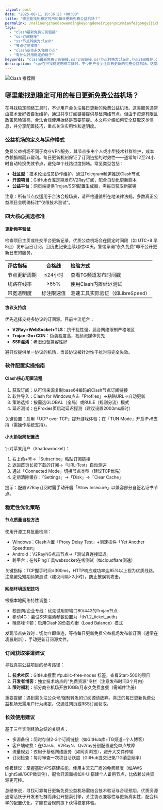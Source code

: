 ```yaml
---
layout: post
date: "2025-08-11 10:36:23 +08:00"
title: "哪里能找到稳定可用的每日更新免费公益机场？"
permalink: /nalinengzhaodaowendingkeyongdemeirigengxinmianfeigongyijichang/
tags:
  - "clash最新免费订阅链接"
  - "ssr订阅链接"
  - "ssr节点转换为clash"
  - "节点订阅推荐"
  - "clash安卓永久免费节点"
  - "有什么好用稳定的梯子"
keywords: "clash最新免费订阅链接,ssr订阅链接,ssr节点转换为clash,节点订阅推荐,clash安卓永久免费节点,有什么好用稳定的梯子"
description: "<p>在寻找稳定网络工具时，不少用户会关注每日更新的免费公益机场。这类服务通常由技术爱好者自发维护，通过共享订阅链接提供基础网络节点。但由于资源有限且政策风险较高，合法合规使用始终是首要前提。本文将介绍如何安全获取这类信息，并分享配置技巧，重点关注实用性和透明度。</p>"
---
```


![Clash 推荐图](https://clashjd.github.io/assets/img/免费clash节点.png)

## 哪里能找到稳定可用的每日更新免费公益机场？

<p>在寻找稳定网络工具时，不少用户会关注每日更新的免费公益机场。这类服务通常由技术爱好者自发维护，通过共享订阅链接提供基础网络节点。但由于资源有限且政策风险较高，合法合规使用始终是首要前提。本文将介绍如何安全获取这类信息，并分享配置技巧，重点关注实用性和透明度。</p>
<h3>公益机场的定义与运作模式</h3>
<p>免费公益机场不同于商业VPN服务，其节点多由个人或小型技术社群维护，成本依赖捐赠而非盈利。每日更新机制保证了订阅链接的时效性——通常每12至24小时自动轮换失效节点，避免单个线路过度拥堵。常见类型包括：</p>
<ul>
<li><strong>社区型</strong>：技术论坛成员协作维护，通过Telegram频道推送Clash节点</li>
<li><strong>开源项目</strong>：GitHub仓库定期发布V2Ray订阅，配合自动化更新脚本</li>
<li><strong>公益平台</strong>：网页端提供Trojan/SSR配置生成器，需每日获取新密钥</li>
</ul>
<p>注意：所有节点仅适用于合法合规场景，请严格遵循所在地法律法规。多数真正公益项目会明确标注"仅限技术测试"。</p>
<h3>四大核心挑选标准</h3>
<h4>更新频率验证</h4>
<p>检查项目主页或社交平台更新记录。优质公益机场会在固定时间段（如 UTC+8 早8点）发布当日订阅，且历史记录连续超过30天。警惕承诺"永久免费"却不公开更新日志的服务。</p>
<table>
<tr>
<th style="text-align:left">评估指标</th>
<th style="text-align:center">合格线</th>
<th style="text-align:left">检验方式</th>
</tr>
<tr>
<td>节点更新周期</td>
<td style="text-align:center">≤24小时</td>
<td>查看TG频道发布时间戳</td>
</tr>
<tr>
<td>线路在线率</td>
<td style="text-align:center">≥85%</td>
<td>使用Clash内置延迟测试</td>
</tr>
<tr>
<td>带宽透明度</td>
<td style="text-align:center">标注限速值</td>
<td>测速工具实际验证（如LibreSpeed）</td>
</tr>
</table>
<h4>协议支持度</h4>
<p>优先选择支持多协议的订阅源。目前主流组合：</p>
<ul>
<li><strong>V2Ray+WebSocket+TLS</strong>：抗干扰性强，适合网络限制严格地区</li>
<li><strong>Trojan-Go+CDN</strong>：伪装程度高，视频流媒体优先</li>
<li><strong>SSR混淆</strong>：老旧设备兼容性好</li>
</ul>
<p>避开仅提供单一协议的机场，当该协议被针对性干扰时将完全失效。</p>
<h3>软件配置实操指南</h3>
<h4>Clash核心配置流程</h4>
<ol>
<li>获取订阅：从可信来源复制base64编码的Clash节点订阅链接</li>
<li>软件导入：Clash for Windows点击「Profiles」→粘贴URL→自动更新</li>
<li>策略选择：按需选GLOBAL（全局）或RULE（规则分流）模式</li>
<li>延迟测试：在Proxies页启动延迟探测（建议设置2000ms超时）</li>
</ol>
<p>关键设置：启用「UDP over TCP」提升游戏体验；在「TUN Mode」开启IPv6支持（需操作系统支持）。</p>
<h4>小火箭极简配置法</h4>
<p>针对苹果用户（Shadowrocket）：</p>
<ol>
<li>右上角+号→「Subscribe」粘贴订阅链接</li>
<li>返回首页长按下载的订阅→「URL-Test」自动测速</li>
<li>通过「Connected Mode」切换节点类型（建议TCP优先）</li>
<li>定期清除缓存：「Settings」→「Disk」→「Clear Cache」</li>
</ol>
<p>提示：配置V2Ray订阅时需手动开启「Allow Insecure」以兼容部分自签名证书节点。</p>
<h3>稳定性优化策略</h3>
<h4>节点质量自检方法</h4>
<p>使用开源工具批量检测：</p>
<ul>
<li>Windows：Clash内置「Proxy Delay Test」+测速插件「Yet Another Speedtest」</li>
<li>Android：V2RayNG点击节点→「测试真连接延迟」</li>
<li>跨平台：在线Ping工具websocket在线测试（如cloudflare测速）</li>
</ul>
<p>关键指标：TCP握手时间≤300ms，HTTP响应成功率达95%以上视为优质线路。注意避免短期频繁测试（建议间隔>2小时），防止被误判攻击。</p>
<h4>网络环境适配技巧</h4>
<p>根据本地网络特性调整：</p>
<ul>
<li>校园网/企业专线：优先试用带端口80/443的Trojan节点</li>
<li>移动4G：尝试SSR混淆参数设置为「tls1.2_ticket_auth」</li>
<li>晚高峰卡顿：启用Clash的负载均衡（Load Balance）模式</li>
</ul>
<p>发现节点失效时：切勿立即重连，等待每日更新免费公益机场发布新订阅（通常在凌晨刷新），手动更新订阅源文件。</p>
<h3>订阅获取渠道建议</h3>
<p>寻找真实公益项目的参考路径：</p>
<ol>
<li><strong>技术社区</strong>：GitHub搜索 #public-free-nodes 标签，查看Star>500的项目</li>
<li><strong>开发者博客</strong>：独立技术站点的"免费资源"专栏（注意发布时间3个月内）</li>
<li><strong>限时福利</strong>：部分商业机场开放10GB/月永久免费套餐（需邮件注册）</li>
</ol>
<p>重要提醒：遇到需关注公众号/强制转发的订阅源请放弃。真正的每日更新免费公益机场无需用户行为绑定，仅通过网页或RSS订阅获取。</p>
<h3>长效使用建议</h3>
<p>基于三年实测经验总结的关键点：</p>
<ul>
<li>多源备份：同时存储2-3个订阅链接（如GitHub库+TG频道+个人博客）</li>
<li>客户端轮换：在Clash、V2RayN、Qv2ray分别配置避免单点故障</li>
<li>流量规划：仅用于基础网络服务（如网页浏览），避开大文件传输</li>
<li>订阅检查：每月审查一次项目活跃度（GitHub提交记录/TG消息频率）</li>
</ul>
<p>终极建议：掌握基础VPS搭建技能。使用主流云厂商的免费额度（如AWS LightSail/GCP微实例），配合开源面板如X-UI搭建个人备用节点，比依赖公共资源更可控。</p>
<p>总结来说，寻找可靠每日更新免费公益机场需结合技术验证与合理预期。优质资源通常活跃于开发者社群而非公开搜索引擎，关注协议兼容性与更新真实性，配合科学的配置优化，才能在合规前提下获得稳定体验。</p>